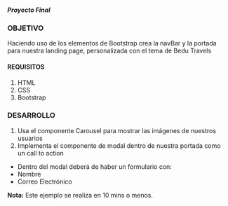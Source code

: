 ##### Proyecto Final

### OBJETIVO
Haciendo uso de los elementos de Bootstrap crea la navBar y la portada para nuestra landing page, personalizada con el tema de Bedu Travels

#### REQUISITOS
1. HTML
1. CSS
1. Bootstrap

### DESARROLLO
1. Usa el componente Carousel para mostrar las imágenes de nuestros usuarios
1. Implementa el componente de modal dentro de nuestra portada como un call to action
*	Dentro del modal deberá  de haber un formulario con:
* Nombre
* Correo Electrónico  



__Nota:__ Este ejemplo se realiza en 10 mins o menos.
